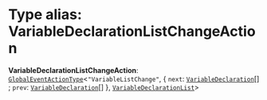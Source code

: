 # Type alias: VariableDeclarationListChangeAction

**VariableDeclarationListChangeAction**: [`GlobalEventActionType`](/en/auto-docs/free-layout-editor/interfaces/GlobalEventActionType.md)<`"VariableListChange"`, { `next`: [`VariableDeclaration`](/en/auto-docs/free-layout-editor/classes/VariableDeclaration.md)\[] ; `prev`: [`VariableDeclaration`](/en/auto-docs/free-layout-editor/classes/VariableDeclaration.md)\[]  }, [`VariableDeclarationList`](/en/auto-docs/free-layout-editor/classes/VariableDeclarationList.md)>
